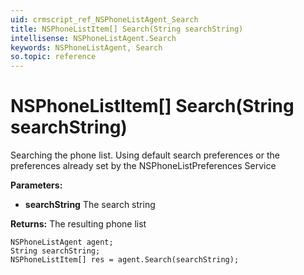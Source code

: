 ```yaml
---
uid: crmscript_ref_NSPhoneListAgent_Search
title: NSPhoneListItem[] Search(String searchString)
intellisense: NSPhoneListAgent.Search
keywords: NSPhoneListAgent, Search
so.topic: reference
---
```


# NSPhoneListItem[] Search(String searchString)

Searching the phone list. Using default search preferences or the preferences already set by the NSPhoneListPreferences Service

**Parameters:**
 - **searchString** The search string

**Returns:** The resulting phone list

```crmscript
NSPhoneListAgent agent;
String searchString;
NSPhoneListItem[] res = agent.Search(searchString);
```

